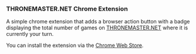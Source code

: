 ### THRONEMASTER.NET Chrome Extension

A simple chrome extension that adds a browser action button with a badge
displaying the total number of games on
[THRONEMASTER.NET](https://www.thronemaster.net/) where it is currently
your turn.

You can install the extension via the [Chrome Web Store](https://chrome.google.com/webstore/detail/thronemaster-current-turn/kkcfcahhblocdbfjbdehmghoojchdgap).
